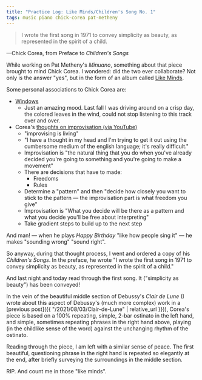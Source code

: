 ```yaml
---
title: "Practice Log: Like Minds/Children's Song No. 1"
tags: music piano chick-corea pat-metheny
---
```


> I wrote the first song in 1971 to convey simplicity as beauty, as represented in the spirit of a child.

—Chick Corea, from Preface to _Children's Songs_

While working on Pat Metheny's _Minuano_, something about that piece brought to mind Chick Corea. I wondered: did the two ever collaborate? Not only is the answer "yes", but in the form of an album called [Like Minds](<https://en.wikipedia.org/wiki/Like_Minds_(album)>).

Some personal associations to Chick Corea are:

- [Windows](https://www.youtube.com/watch?v=Hp5B64jXbu0)
  - Just an amazing mood. Last fall I was driving around on a crisp day, the colored leaves in the wind, could not stop listening to this track over and over.
- Corea's [thoughts on improvisation (via YouTube)](https://www.youtube.com/watch?v=yfoxdFHG7Cw)
  - "improvising is living"
  - "I have a thought in my head and I'm trying to get it out using the cumbersome medium of the english language; it's really difficult."
  - Improvisation is "the natural thing that you do when you've already decided you're going to something and you're going to make a movement"
  - There are decisions that have to made:
    - Freedoms
    - Rules
  - Determine a "pattern" and then "decide how closely you want to stick to the pattern — the improvisation part is what freedom you give"
  - Improvisation is "What you decide will be there as a pattern and what you decide you'll be free about interpreting"
  - Take gradient steps to build up to the next step

And man! — when he plays _Happy Birthday_ "like how people sing it" — he makes "sounding wrong" "sound right".

So anyway, during that thought process, I went and ordered a copy of his _Children's Songs_. In the preface, he wrote "I wrote the first song in 1971 to convey simplicity as beauty, as represented in the spirit of a child." 

 And last night and today read through the first song. It ("simplicity as beauty") has been conveyed!

In the vein of the beautiful middle section of Debussy's _Clair de Lune_ (I wrote about this aspect of Debussy's (much more complex) work in a [previous post]({{ "/2021/08/03/Clair-de-Lune" | relative_url }})), Corea's piece is based on a 100% repeating, simple, 2-bar ostinato in the left hand, and simple, sometimes repeating phrases in the right hand above, playing (in the childlike sense of the word) against the unchanging rhythm of the ostinato.

Reading through the piece, I am left with a similar sense of peace. The first beautiful, questioning phrase in the right hand is repeated so elegantly at the end, after briefly surveying the surroundings in the middle section.

RIP. And count me in those "like minds".
